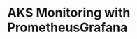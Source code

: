# AKS Monitoring with PrometheusGrafana                                                                                                                                                                                                                                                                                                                                                                                                                                                                                                                                                   
